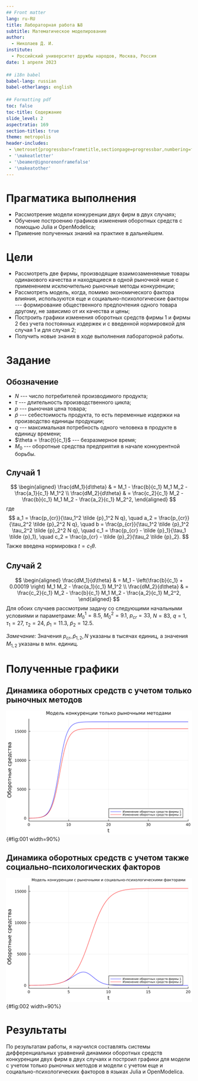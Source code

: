 ```yaml
---
## Front matter
lang: ru-RU
title: Лабораторная работа №8
subtitle: Математическое моделирование
author:
  - Николаев Д. И.
institute:
  - Российский университет дружбы народов, Москва, Россия
date: 1 апреля 2023

## i18n babel
babel-lang: russian
babel-otherlangs: english

## Formatting pdf
toc: false
toc-title: Содержание
slide_level: 2
aspectratio: 169
section-titles: true
theme: metropolis
header-includes:
 - \metroset{progressbar=frametitle,sectionpage=progressbar,numbering=fraction}
 - '\makeatletter'
 - '\beamer@ignorenonframefalse'
 - '\makeatother'
---
```


# Прагматика выполнения

- Рассмотрение модели конкуренции двух фирм в двух случаях;
- Обучение построению графиков изменения оборотных средств с помощью Julia и OpenModelica;
- Примение полученных знаний на практике в дальнейшем.

# Цели

- Рассмотреть две фирмы, производящие взаимозаменяемые товары одинакового качества и находящиеся в одной рыночной нише с применением исключительно рыночные методы конкуренции;
- Рассмотреть модель, когда, помимо экономического фактора влияния, используются еще и социально-психологические факторы --- формирование общественного предпочтения одного товара другому, не зависимо от их качества и цены;
- Построить графики изменения оборотных средств фирмы 1 и фирмы 2 без учета постоянных издержек и с введенной нормировкой для случая 1 и для случая 2;
- Получить новые знания в ходе выполнения лабораторной работы.

# Задание

## Обозначение

- $N$ --- число потребителей производимого продукта;
- $\tau$ --- длительность производственного цикла;
- $p$ --- рыночная цена товара;
- $\tilde p$ --- себестоимость продукта, то есть переменные издержки на производство единицы продукции;
- $q$ --- максимальная потребность одного человека в продукте в единицу времени;
- $\theta = \frac{t}{c_1}$ --- безразмерное время;
- $M_0$ --- оборотные средства предприятия в начале конкурентной борьбы.

## Случай 1

$$
\begin{aligned}
\frac{dM_1}{d\theta} & = M_1 - \frac{b}{c_1} M_1 M_2 - \frac{a_1}{c_1} M_1^2 \\
\frac{dM_2}{d\theta} & = \frac{c_2}{c_1} M_2 - \frac{b}{c_1} M_1 M_2 - \frac{a_2}{c_1} M_2^2,
\end{aligned}
$$
где
$$
a_1 = \frac{p_{cr}}{\tau_1^2 \tilde {p}_1^2 N q}, \quad a_2 = \frac{p_{cr}}{\tau_2^2 \tilde {p}_2^2 N q}, \quad b = \frac{p_{cr}}{\tau_1^2 \tilde {p}_1^2 \tau_2^2 \tilde {p}_2^2 N q}, \quad c_1 = \frac{p_{cr} - \tilde {p}_1}{\tau_1 \tilde {p}_1}, \quad c_2 = \frac{p_{cr} - \tilde {p}_2}{\tau_2 \tilde {p}_2}.
$$
Также введена нормировка $t = c_1 \theta$.

## Случай 2

$$
\begin{aligned}
\frac{dM_1}{d\theta} & = M_1 - \left(\frac{b}{c_1} + 0.00019 \right) M_1 M_2 - \frac{a_1}{c_1} M_1^2 \\
\frac{dM_2}{d\theta} & = \frac{c_2}{c_1} M_2 - \frac{b}{c_1} M_1 M_2 - \frac{a_2}{c_1} M_2^2,
\end{aligned}
$$
Для обоих случаев рассмотрим задачу со следующими начальными условиями и параметрами:
$M_0^1 = 8.5$, $M_0^2 = 9.1$, $p_{cr} = 33$, $N = 83$, $q = 1$, $\tau_1 = 27$, $\tau_2 = 24$, $\tilde {p}_1 = 11.3$, $\tilde {p}_2 = 12.5$.

_Замечание:_ Значения $p_{cr}, \widetilde {p}_{1,2}, N$ указаны в тысячах единиц, а значения $M_{1,2}$ указаны в млн. единиц.

# Полученные графики

## Динамика оборотных средств с учетом только рыночных методов

![Модель конкуренции с применением только рыночных методов](image/lab08_1.png){#fig:001 width=90%}

## Динамика оборотных средств с учетом также социально-психологических факторов

![Модель конкуренции с учетом рыночных и социально-психологических факторов](image/lab08_2.png){#fig:002 width=90%}

# Результаты

По результатам работы, я научился составлять системы дифференциальных уравнений динамики оборотных средств конкуренции двух фирм в двух случаях и построил графики для модели с учетом только рыночных методов и модели с учетом еще и социально-психологических факторов в языках Julia и OpenModelica.

